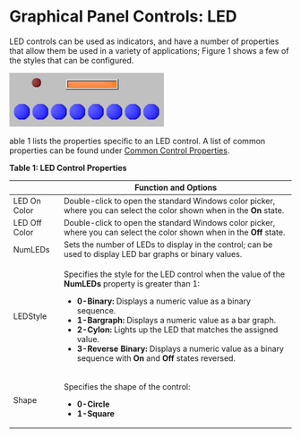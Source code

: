 # Graphical Panel Controls: LED

LED controls can be used as indicators, and have a number of properties that allow them be used in a variety of applications; Figure 1 shows a few of the styles that can be configured.

![Figure 1: Example uses of the LED control.](../../../../.gitbook/assets/gpctrlLEDBlink.gif)

able 1 lists the properties specific to an LED control. A list of common properties can be found under [Common Control Properties](graphical-panel-controls-common-control-properties.md).

**Table 1: LED Control Properties**

|               | Function and Options                                                                                                                                                                                                                                                                                                                                                                                                                                                                                                                                |
| ------------- | --------------------------------------------------------------------------------------------------------------------------------------------------------------------------------------------------------------------------------------------------------------------------------------------------------------------------------------------------------------------------------------------------------------------------------------------------------------------------------------------------------------------------------------------------- |
| LED On Color  | Double-click to open the standard Windows color picker, where you can select the color shown when in the **On** state.                                                                                                                                                                                                                                                                                                                                                                                                                              |
| LED Off Color | Double-click to open the standard Windows color picker, where you can select the color shown when in the **Off** state.                                                                                                                                                                                                                                                                                                                                                                                                                             |
| NumLEDs       | Sets the number of LEDs to display in the control; can be used to display LED bar graphs or binary values.                                                                                                                                                                                                                                                                                                                                                                                                                                          |
| LEDStyle      | <p>Specifies the style for the LED control when the value of the <strong>NumLEDs</strong> property is greater than 1:</p><ul><li><strong>0-Binary:</strong> Displays a numeric value as a binary sequence.</li><li><strong>1-Bargraph:</strong> Displays a numeric value as a bar graph.</li><li><strong>2-Cylon:</strong> Lights up the LED that matches the assigned value.</li><li><strong>3-Reverse Binary:</strong> Displays a numeric value as a binary sequence with <strong>On</strong> and <strong>Off</strong> states reversed.</li></ul> |
| Shape         | <p>Specifies the shape of the control:</p><ul><li><strong>0-Circle</strong></li><li><strong>1-Square</strong></li></ul>                                                                                                                                                                                                                                                                                                                                                                                                                             |
